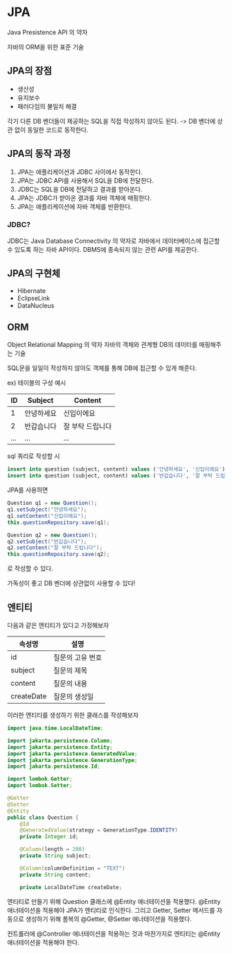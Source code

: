 # JPA
Java Presistence API 의 약자

자바의 ORM을 위한 표준 기술

## JPA의 장점
- 생산성
- 유지보수
- 패러다임의 불일치 해결

각기 다른 DB 벤더들이 제공하는 SQL을 직접 작성하지 않아도 된다.
-> DB 벤더에 상관 없이 동일한 코드로 동작한다.

## JPA의 동작 과정
1. JPA는 애플리케이션과 JDBC 사이에서 동작한다.
2. JPA는 JDBC API를 사용해서 SQL을 DB에 전달한다.
3. JDBC는 SQL을 DB에 전달하고 결과를 받아온다.
4. JPA는 JDBC가 받아온 결과를 자바 객체에 매핑한다.
5. JPA는 애플리케이션에 자바 객체를 반환한다.

### JDBC?

JDBC는 Java Database Connectivity 의 약자로 자바에서 데이터베이스에 접근할 수 있도록 하는 자바 API이다. DBMS에 종속되지 않는 관련 API를 제공한다.

## JPA의 구현체
- Hibernate
- EclipseLink
- DataNucleus

## ORM
Object Relational Mapping 의 약자 
자바의 객체와 관계형 DB의 데이터를 매핑해주는 기술

SQL문을 일일이 작성하지 않아도 객체를 통해 DB에 접근할 수 있게 해준다.

ex) 테이블의 구성 예시

|ID|Subject|Content|
|------|---|---|
|1|안녕하세요|신입이에요|
|2|반갑습니다|잘 부탁 드립니다|
|...|...|...|

sql 쿼리로 작성할 시
``` sql
insert into question (subject, content) values ('안녕하세요', '신입이에요');
insert into question (subject, content) values ('반갑습니다', '잘 부탁 드립니다');
```

JPA를 사용하면
``` java
Question q1 = new Question();
q1.setSubject("안녕하세요");
q1.setContent("신입이에요");
this.questionRepository.save(q1);

Question q2 = new Question();
q2.setSubject("반갑습니다");
q2.setContent("잘 부탁 드립니다");
this.questionRepository.save(q2);
```
로 작성할 수 있다.

가독성이 좋고 DB 벤더에 상관없이 사용할 수 있다!


## 엔티티

다음과 같은 엔티티가 있다고 가정해보자

|속성명|설명|
|------|---|
|id|질문의 고유 번호|
|subject|질문의 제목|
|content|질문의 내용|
|createDate|질문의 생성일|

이러한 엔티티를 생성하기 위한 클래스를 작성해보자

```java
import java.time.LocalDateTime;

import jakarta.persistence.Column;
import jakarta.persistence.Entity;
import jakarta.persistence.GeneratedValue;
import jakarta.persistence.GenerationType;
import jakarta.persistence.Id;

import lombok.Getter;
import lombok.Setter;

@Getter
@Setter
@Entity
public class Question {
    @Id
    @GeneratedValue(strategy = GenerationType.IDENTITY)
    private Integer id;

    @Column(length = 200)
    private String subject;

    @Column(columnDefinition = "TEXT")
    private String content;

    private LocalDateTime createDate;
```

엔티티로 만들기 위해 Question 클래스에 @Entity 애너테이션을 적용했다. @Entity 애너테이션을 적용해야 JPA가 엔티티로 인식한다. 그리고 Getter, Setter 메서드를 자동으로 생성하기 위해 롬복의 @Getter, @Setter 애너테이션을 적용했다.

컨트롤러에 @Controller 애너테이션을 적용하는 것과 마찬가지로 엔티티는 @Entity 애너테이션을 적용해야 한다.




